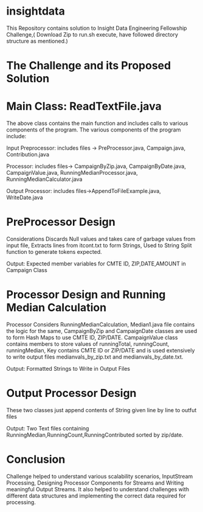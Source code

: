 # insightdata
This Repository contains solution to Insight Data Engineering Fellowship Challenge,( Download Zip to run.sh execute, have followed directory structure as mentioned.)

# The Challenge and its Proposed Solution


# Main Class: ReadTextFile.java

The above class contains the main function and includes calls to various components of the program. 
The various components of the program include:

Input Preprocessor: includes files -> PreProcessor.java, Campaign.java, Contribution.java

Processor: includes files-> CampaignByZip.java, CampaignByDate.java, CampaignValue.java, RunningMedianProcessor.java,             RunningMedianCalculator.java   

Output Processor: includes files->AppendToFileExample.java, WriteDate.java

# PreProcessor Design 
Considerations
Discards Null values and takes care of garbage values from input file, Extracts lines from itcont.txt to form Strings, Used to String Split function to generate tokens expected.

Output: Expected member variables for CMTE ID, ZIP,DATE,AMOUNT in Campaign Class

# Processor Design and Running Median Calculation

Processor Considers RunningMedianCalculation, Median1.java file contains the logic for the same, CampaignByZip and CampaignDate classes are used to form Hash Maps to use CMTE ID, ZIP/DATE. CampaignValue class contains members to store values of runningTotal, runningCount, runningMedian, Key contains CMTE ID or ZIP/DATE and is used extensively to write output files medianvals_by_zip.txt and medianvals_by_date.txt.

Output: Formatted Strings to Write in Output Files

# Output Processor Design

These two classes just append contents of String given line by line to outfut files

Output: Two Text files containing RunningMedian,RunningCount,RunningContributed sorted by zip/date.

# Conclusion

Challenge helped to understand various scalability scenarios, InputStream Processing, Designing Processor Components for Streams and Writing meaningful Output Streams. It also helped to understand challenges with different data structures and implementing the correct data required for processing. 



